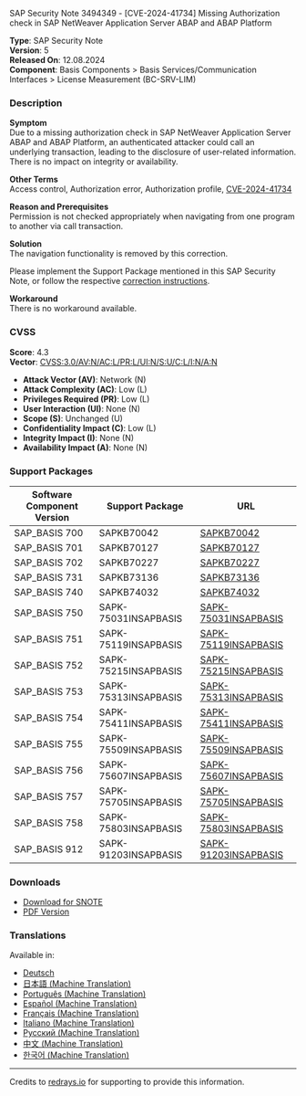 SAP Security Note 3494349 - [CVE-2024-41734] Missing Authorization check in SAP NetWeaver Application Server ABAP and ABAP Platform

**Type**: SAP Security Note  
**Version**: 5  
**Released On**: 12.08.2024  
**Component**: Basis Components > Basis Services/Communication Interfaces > License Measurement (BC-SRV-LIM)

### Description

**Symptom**  
Due to a missing authorization check in SAP NetWeaver Application Server ABAP and ABAP Platform, an authenticated attacker could call an underlying transaction, leading to the disclosure of user-related information. There is no impact on integrity or availability.

**Other Terms**  
Access control, Authorization error, Authorization profile, [CVE-2024-41734](https://cve.org/CVERecord?id=CVE-2024-41734)

**Reason and Prerequisites**  
Permission is not checked appropriately when navigating from one program to another via call transaction.

**Solution**  
The navigation functionality is removed by this correction.

Please implement the Support Package mentioned in this SAP Security Note, or follow the respective [correction instructions](https://me.sap.com/corrins/0003494349/41).

**Workaround**  
There is no workaround available.

### CVSS

**Score**: 4.3  
**Vector**: [CVSS:3.0/AV:N/AC:L/PR:L/UI:N/S:U/C:L/I:N/A:N](https://nvd.nist.gov/vuln-metrics/cvss/v3-calculator)

- **Attack Vector (AV)**: Network (N)  
- **Attack Complexity (AC)**: Low (L)  
- **Privileges Required (PR)**: Low (L)  
- **User Interaction (UI)**: None (N)  
- **Scope (S)**: Unchanged (U)  
- **Confidentiality Impact (C)**: Low (L)  
- **Integrity Impact (I)**: None (N)  
- **Availability Impact (A)**: None (N)

### Support Packages

| Software Component Version | Support Package           | URL                                                                                  |
|----------------------------|---------------------------|--------------------------------------------------------------------------------------|
| SAP_BASIS 700              | SAPKB70042                | [SAPKB70042](https://me.sap.com/supportpackage/SAPKB70042)                           |
| SAP_BASIS 701              | SAPKB70127                | [SAPKB70127](https://me.sap.com/supportpackage/SAPKB70127)                           |
| SAP_BASIS 702              | SAPKB70227                | [SAPKB70227](https://me.sap.com/supportpackage/SAPKB70227)                           |
| SAP_BASIS 731              | SAPKB73136                | [SAPKB73136](https://me.sap.com/supportpackage/SAPKB73136)                           |
| SAP_BASIS 740              | SAPKB74032                | [SAPKB74032](https://me.sap.com/supportpackage/SAPKB74032)                           |
| SAP_BASIS 750              | SAPK-75031INSAPBASIS      | [SAPK-75031INSAPBASIS](https://me.sap.com/supportpackage/SAPK-75031INSAPBASIS)       |
| SAP_BASIS 751              | SAPK-75119INSAPBASIS      | [SAPK-75119INSAPBASIS](https://me.sap.com/supportpackage/SAPK-75119INSAPBASIS)       |
| SAP_BASIS 752              | SAPK-75215INSAPBASIS      | [SAPK-75215INSAPBASIS](https://me.sap.com/supportpackage/SAPK-75215INSAPBASIS)       |
| SAP_BASIS 753              | SAPK-75313INSAPBASIS      | [SAPK-75313INSAPBASIS](https://me.sap.com/supportpackage/SAPK-75313INSAPBASIS)       |
| SAP_BASIS 754              | SAPK-75411INSAPBASIS      | [SAPK-75411INSAPBASIS](https://me.sap.com/supportpackage/SAPK-75411INSAPBASIS)       |
| SAP_BASIS 755              | SAPK-75509INSAPBASIS      | [SAPK-75509INSAPBASIS](https://me.sap.com/supportpackage/SAPK-75509INSAPBASIS)       |
| SAP_BASIS 756              | SAPK-75607INSAPBASIS      | [SAPK-75607INSAPBASIS](https://me.sap.com/supportpackage/SAPK-75607INSAPBASIS)       |
| SAP_BASIS 757              | SAPK-75705INSAPBASIS      | [SAPK-75705INSAPBASIS](https://me.sap.com/supportpackage/SAPK-75705INSAPBASIS)       |
| SAP_BASIS 758              | SAPK-75803INSAPBASIS      | [SAPK-75803INSAPBASIS](https://me.sap.com/supportpackage/SAPK-75803INSAPBASIS)       |
| SAP_BASIS 912              | SAPK-91203INSAPBASIS      | [SAPK-91203INSAPBASIS](https://me.sap.com/supportpackage/SAPK-91203INSAPBASIS)       |

### Downloads

- [Download for SNOTE](https://notesdownloads.sap.com/note/0040000000919872024)
- [PDF Version](https://userapps.support.sap.com/sap/support/sfm/notes/print/0003494349?language=en-US&token=BBBAA600F7C1FB91CEFE427BCCA9DC8B)

### Translations
Available in:
- [Deutsch](https://me.sap.com/notes/0003494349/D)
- [日本語 (Machine Translation)](https://me.sap.com/notes/0003494349/J)
- [Português (Machine Translation)](https://me.sap.com/notes/0003494349/P)
- [Español (Machine Translation)](https://me.sap.com/notes/0003494349/S)
- [Français (Machine Translation)](https://me.sap.com/notes/0003494349/F)
- [Italiano (Machine Translation)](https://me.sap.com/notes/0003494349/I)
- [Русский (Machine Translation)](https://me.sap.com/notes/0003494349/R)
- [中文 (Machine Translation)](https://me.sap.com/notes/0003494349/1)
- [한국어 (Machine Translation)](https://me.sap.com/notes/0003494349/3)

---

Credits to [redrays.io](https://redrays.io) for supporting to provide this information.
